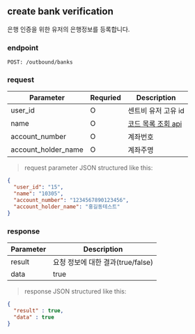 ## create bank verification

은행 인증을 위한 유저의 은행정보를 등록합니다.

### endpoint
<code>POST: /outbound/banks</code><br/>

### request
Parameter | Requried | Description
--------- | ------- | -----------
user_id |O| 센트비 유저 고유 id
name |O| <a href="#remittance-code-info">코드 목록 조회 api</a>
account_number |O| 계좌번호
account_holder_name |O| 계좌주명

> request parameter JSON structured like this:

```json
{
  "user_id": "15",
  "name": "10305",
  "account_number": "1234567890123456",
  "account_holder_name": "홍길동테스트"
}
```

### response
Parameter | Description
--------- | -----------
result | 요청 정보에 대한 결과(true/false)
data | true


> response JSON structured like this:

```json
{
  "result" : true,
  "data" : true 
}
```













